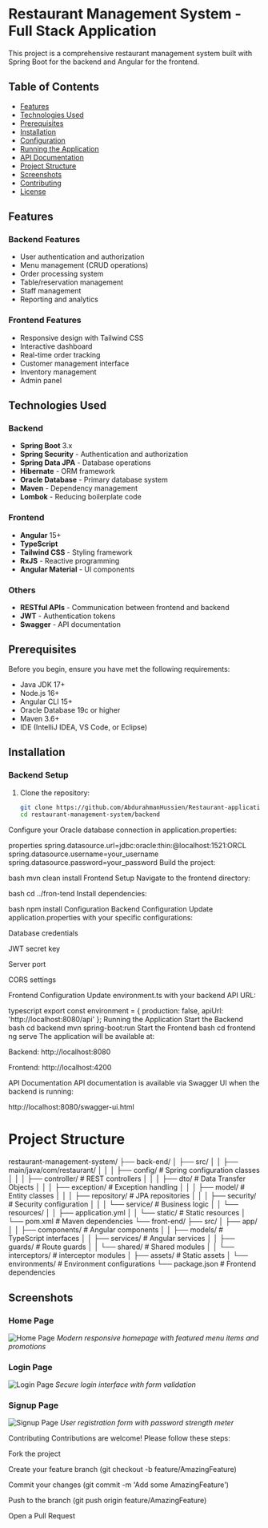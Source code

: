 # Restaurant Management System - Full Stack Application

This project is a comprehensive restaurant management system built with Spring Boot for the backend and Angular for the frontend.

## Table of Contents
- [Features](#features)
- [Technologies Used](#technologies-used)
- [Prerequisites](#prerequisites)
- [Installation](#installation)
- [Configuration](#configuration)
- [Running the Application](#running-the-application)
- [API Documentation](#api-documentation)
- [Project Structure](#project-structure)
- [Screenshots](#screenshots)
- [Contributing](#contributing)
- [License](#license)

## Features

### Backend Features
- User authentication and authorization
- Menu management (CRUD operations)
- Order processing system
- Table/reservation management
- Staff management
- Reporting and analytics

### Frontend Features
- Responsive design with Tailwind CSS
- Interactive dashboard
- Real-time order tracking
- Customer management interface
- Inventory management
- Admin panel

## Technologies Used

### Backend
- **Spring Boot** 3.x
- **Spring Security** - Authentication and authorization
- **Spring Data JPA** - Database operations
- **Hibernate** - ORM framework
- **Oracle Database** - Primary database system
- **Maven** - Dependency management
- **Lombok** - Reducing boilerplate code

### Frontend
- **Angular** 15+
- **TypeScript**
- **Tailwind CSS** - Styling framework
- **RxJS** - Reactive programming
- **Angular Material** - UI components

### Others
- **RESTful APIs** - Communication between frontend and backend
- **JWT** - Authentication tokens
- **Swagger** - API documentation

## Prerequisites

Before you begin, ensure you have met the following requirements:
- Java JDK 17+
- Node.js 16+
- Angular CLI 15+
- Oracle Database 19c or higher
- Maven 3.6+
- IDE (IntelliJ IDEA, VS Code, or Eclipse)

## Installation

### Backend Setup
1. Clone the repository:
   ```bash
   git clone https://github.com/AbdurahmanHussien/Restaurant-application.git
   cd restaurant-management-system/backend
Configure your Oracle database connection in application.properties:

properties
spring.datasource.url=jdbc:oracle:thin:@localhost:1521:ORCL
spring.datasource.username=your_username
spring.datasource.password=your_password
Build the project:

bash
mvn clean install
Frontend Setup
Navigate to the frontend directory:

bash
cd ../fron-tend
Install dependencies:

bash
npm install
Configuration
Backend Configuration
Update application.properties with your specific configurations:

Database credentials

JWT secret key

Server port

CORS settings

Frontend Configuration
Update environment.ts with your backend API URL:

typescript
export const environment = {
  production: false,
  apiUrl: 'http://localhost:8080/api'
};
Running the Application
Start the Backend
bash
cd backend
mvn spring-boot:run
Start the Frontend
bash
cd frontend
ng serve
The application will be available at:

Backend: http://localhost:8080

Frontend: http://localhost:4200

API Documentation
API documentation is available via Swagger UI when the backend is running:

http://localhost:8080/swagger-ui.html


# Project Structure
restaurant-management-system/
├── back-end/
│   ├── src/
│   │   ├── main/java/com/restaurant/
│   │   │   ├── config/          # Spring configuration classes
│   │   │   ├── controller/      # REST controllers
│   │   │   ├── dto/             # Data Transfer Objects
│   │   │   ├── exception/       # Exception handling
│   │   │   ├── model/           # Entity classes
│   │   │   ├── repository/      # JPA repositories
│   │   │   ├── security/        # Security configuration
│   │   │   └── service/         # Business logic
│   │   └── resources/
│   │       ├── application.yml
│   │       └── static/          # Static resources
│   └── pom.xml                  # Maven dependencies
└── front-end/
    ├── src/
    │   ├── app/
    │   │   ├── components/      # Angular components
    │   │   ├── models/          # TypeScript interfaces
    │   │   ├── services/        # Angular services
    │   │   ├── guards/          # Route guards
    │   │   └── shared/          # Shared modules
    │   │   └── interceptors/     # interceptor modules
    │   ├── assets/              # Static assets
    │   └── environments/        # Environment configurations
    └── package.json             # Frontend dependencies

## Screenshots

### Home Page
![Home Page](/others/screenshots/home.png)
*Modern responsive homepage with featured menu items and promotions*

### Login Page
![Login Page](/others/screenshots/login.png)
*Secure login interface with form validation*

### Signup Page
![Signup Page](/others/screenshots/sign.png)
*User registration form with password strength meter*

Contributing
Contributions are welcome! Please follow these steps:

Fork the project

Create your feature branch (git checkout -b feature/AmazingFeature)

Commit your changes (git commit -m 'Add some AmazingFeature')

Push to the branch (git push origin feature/AmazingFeature)

Open a Pull Request


